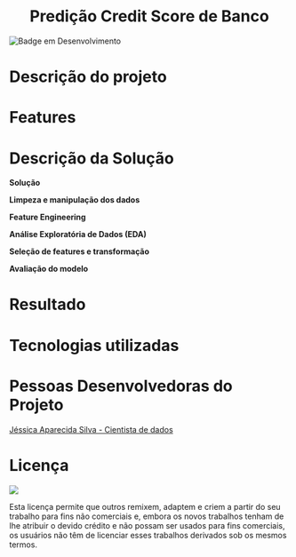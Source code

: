 <h1 align='center'> Predição Credit Score de Banco </h1>

![Badge em Desenvolvimento](http://img.shields.io/static/v1?label=STATUS&message=EM%20DESENVOLVIMENTO&color=GREEN&style=for-the-badge)


# Descrição do projeto

# Features

# Descrição da Solução
**Solução**

**Limpeza e manipulação dos dados**

**Feature Engineering**

**Análise Exploratória de Dados (EDA)**

**Seleção de features e transformação**

**Avaliação do modelo**


# Resultado

# Tecnologias utilizadas

# Pessoas Desenvolvedoras do Projeto

<a href="https://github.com/jesapsilva">Jéssica Aparecida Silva - Cientista de dados</a>

# Licença

<img src="https://mirrors.creativecommons.org/presskit/buttons/88x31/svg/by-nc.svg" />

Esta licença permite que outros remixem, adaptem e criem a partir do seu trabalho para fins não comerciais e, embora os novos trabalhos tenham de lhe atribuir o devido crédito e não possam ser usados para fins comerciais, os usuários não têm de licenciar esses trabalhos derivados sob os mesmos termos.
